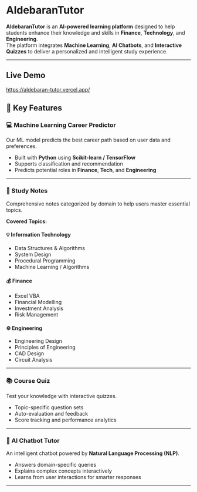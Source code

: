 # AldebaranTutor

**AldebaranTutor** is an **AI-powered learning platform** designed to help students enhance their knowledge and skills in **Finance**, **Technology**, and **Engineering**.  
The platform integrates **Machine Learning**, **AI Chatbots**, and **Interactive Quizzes** to deliver a personalized and intelligent study experience.

---

## Live Demo   
https://aldebaran-tutor.vercel.app/ 

## 🚀 Key Features

### 💻 Machine Learning Career Predictor  
Our ML model predicts the best career path based on user data and preferences.  
- Built with **Python** using **Scikit-learn / TensorFlow**  
- Supports classification and recommendation  
- Predicts potential roles in **Finance**, **Tech**, and **Engineering**

---

### 📝 Study Notes  
Comprehensive notes categorized by domain to help users master essential topics.

**Covered Topics:**

#### 💡 Information Technology
- Data Structures & Algorithms  
- System Design  
- Procedural Programming  
- Machine Learning / Algorithms  

#### 💰 Finance
- Excel VBA  
- Financial Modelling  
- Investment Analysis  
- Risk Management  

#### ⚙️ Engineering
- Engineering Design  
- Principles of Engineering  
- CAD Design  
- Circuit Analysis  

---

### 📚 Course Quiz  
Test your knowledge with interactive quizzes.  
- Topic-specific question sets  
- Auto-evaluation and feedback  
- Score tracking and performance analytics  

---

### 💬 AI Chatbot Tutor  
An intelligent chatbot powered by **Natural Language Processing (NLP)**.  
- Answers domain-specific queries  
- Explains complex concepts interactively  
- Learns from user interactions for smarter responses  

---
